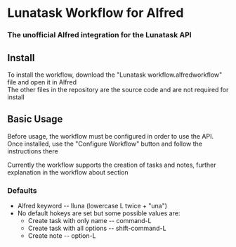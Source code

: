 # Lunatask Workflow for Alfred
### The unofficial Alfred integration for the Lunatask API

## Install
To install the workflow, download the "Lunatask workflow.alfredworkflow" file and open it in Alfred  
The other files in the repository are the source code and are not required for install

## Basic Usage
Before usage, the workflow must be configured in order to use the API. Once installed, use the "Configure Workflow" button and follow the instructions there

Currently the workflow supports the creation of tasks and notes, further explanation in the workflow about section

### Defaults
- Alfred keyword -- lluna (lowercase L twice + "una")
- No default hokeys are set but some possible values are:
  - Create task with only name -- command-L
  - Create task with all options -- shift-command-L
  - Create note -- option-L

